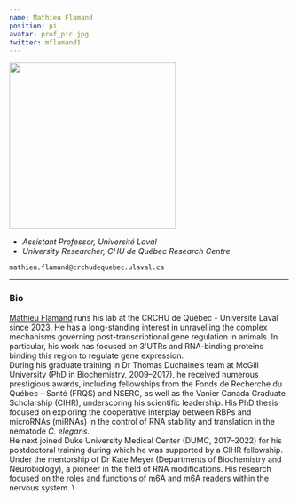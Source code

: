 ```yaml
---
name: Mathieu Flamand
position: pi
avatar: prof_pic.jpg
twitter: mflamand1
---
```


<img width="300" src="{{site.baseurl}}/images/people/{{page.avatar}}" data-action="zoom">

- _Assistant Professor, Université Laval_<br>
- _University Researcher, CHU de Québec Research Centre_

<i class="fa fa-envelope-o"></i>  `mathieu.flamand@crchudequebec.ulaval.ca`<br>

<hr>

### Bio

[Mathieu Flamand](https://mflamand.github.io/) runs his lab at the CRCHU de Québec - Université Laval since 2023. He has a long-standing  interest in unravelling the complex mechanisms governing post-transcriptional gene regulation in animals. In particular, his work has focused on 3'UTRs and RNA-binding proteins binding this region to regulate gene expression. \
During his graduate training in Dr Thomas Duchaine’s team at McGill University (PhD in Biochemistry, 2009–2017), he received numerous prestigious awards, including fellowships from the Fonds de Recherche du Québec – Santé (FRQS) and NSERC, as well as the Vanier Canada Graduate Scholarship (CIHR), underscoring his scientific leadership. His PhD thesis focused on exploring the cooperative interplay between RBPs and microRNAs (miRNAs) in the control of RNA stability and translation in the nematode _C. elegans_. \
He next joined Duke University Medical Center (DUMC, 2017–2022) for his postdoctoral training during which he was supported by a CIHR fellowship. Under the mentorship of Dr Kate Meyer (Departments of Biochemistry and Neurobiology), a pioneer in the field of RNA modifications. His research focused on the roles and functions of m6A and m6A readers within the nervous system. \


